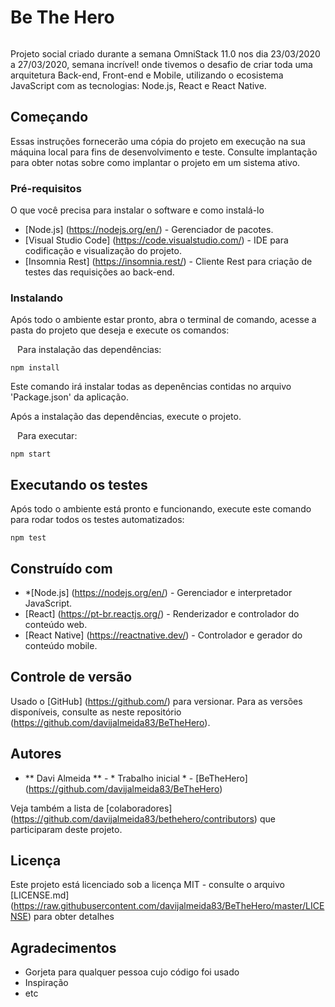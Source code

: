 # Be The Hero

<img scr="https://raw.githubusercontent.com/davijalmeida83/BeTheHero/master/bethehero.jpg" />

Projeto social criado durante a semana OmniStack 11.0 nos dia 23/03/2020 a 27/03/2020, semana incrível! onde tivemos o desafio de criar toda uma arquitetura Back-end, Front-end e Mobile, utilizando o ecosistema JavaScript com as tecnologias: Node.js, React e React Native.

## Começando

Essas instruções fornecerão uma cópia do projeto em execução na sua máquina local para fins de desenvolvimento e teste. Consulte implantação para obter notas sobre como implantar o projeto em um sistema ativo.

### Pré-requisitos

O que você precisa para instalar o software e como instalá-lo

* [Node.js] (https://nodejs.org/en/) - Gerenciador de pacotes.
* [Visual Studio Code] (https://code.visualstudio.com/) - IDE para codificação e visualização do projeto.
* [Insomnia Rest] (https://insomnia.rest/) - Cliente Rest para criação de testes das requisições ao back-end.
 
### Instalando

Após todo o ambiente estar pronto, abra o terminal de comando, acesse a pasta do projeto que deseja e execute os comandos:

`` ``
Para instalação das dependências:
`` ``
```
npm install
```
Este comando irá instalar todas as depenências contidas no arquivo 'Package.json' da aplicação.

Após a instalação das dependências, execute o projeto.

`` ``
Para executar:
`` ``
```
npm start
```

## Executando os testes

Após todo o ambiente está pronto e funcionando, execute este comando para rodar todos os testes automatizados:

```
npm test
```

## Construído com

* *[Node.js] (https://nodejs.org/en/) - Gerenciador e interpretador JavaScript.
* [React] (https://pt-br.reactjs.org/) - Renderizador e controlador do conteúdo web.
* [React Native] (https://reactnative.dev/) - Controlador e gerador do conteúdo mobile.


## Controle de versão

Usado o  [GitHub] (https://github.com/) para versionar. Para as versões disponíveis, consulte as neste repositório (https://github.com/davijalmeida83/BeTheHero).

## Autores

* ** Davi Almeida ** - * Trabalho inicial * - [BeTheHero] (https://github.com/davijalmeida83/BeTheHero)

Veja também a lista de [colaboradores] (https://github.com/davijalmeida83/bethehero/contributors) que participaram deste projeto.

## Licença

Este projeto está licenciado sob a licença MIT - consulte o arquivo [LICENSE.md] (https://raw.githubusercontent.com/davijalmeida83/BeTheHero/master/LICENSE) para obter detalhes

## Agradecimentos

* Gorjeta para qualquer pessoa cujo código foi usado
* Inspiração
* etc

